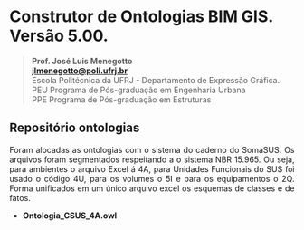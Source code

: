 # Construtor de Ontologias BIM GIS. Versão 5.00.
>**Prof. José Luis Menegotto**<br>
>**jlmenegotto@poli.ufrj.br**<br>
>Escola Politécnica da UFRJ - Departamento de Expressão Gráfica.<br>
>PEU Programa de Pós-graduação em Engenharia Urbana<br>
>PPE Programa de Pós-graduação em Estruturas<br>

## Repositório ontologias 

<p align="justify">Foram alocadas as ontologias com o sistema do caderno do SomaSUS. Os arquivos foram segmentados respeitando a o sistema NBR 15.965. Ou seja, para ambientes o arquivo Excel á 4A, 
  para Unidades Funcionais do SUS foi usado o código 4U, para os volumes o 5I e para os equipamentos o 2Q.
  Forma unificados em um único arquivo excel os esquemas de classes e de fatos.<br></b></p>

  * **Ontologia_CSUS_4A.owl**
